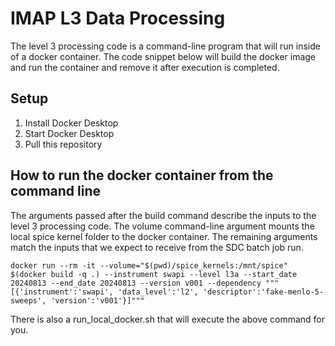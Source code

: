 # IMAP L3 Data Processing
The level 3 processing code is a command-line program that will run inside of a docker container. 
The code snippet below will build the docker image and run the container and remove it after execution is completed.

## Setup
1. Install Docker Desktop
2. Start Docker Desktop
3. Pull this repository

## How to run the docker container from the command line
The arguments passed after the build command describe the inputs to the level 3 processing code.
The volume command-line argument mounts the local spice kernel folder to the docker container.
The remaining arguments match the inputs that we expect to receive from the SDC batch job run. 

`docker run --rm -it --volume="$(pwd)/spice_kernels:/mnt/spice" $(docker build -q .) --instrument swapi --level l3a --start_date 20240813 --end_date 20240813 --version v001 --dependency """[{'instrument':'swapi', 'data_level':'l2', 'descriptor':'fake-menlo-5-sweeps', 'version':'v001'}]"""`

There is also a run_local_docker.sh that will execute the above command for you.